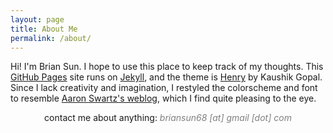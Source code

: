 ```yaml
---
layout: page
title: About Me
permalink: /about/
---
```


Hi! I'm Brian Sun. I hope to use this place to keep track of my thoughts.
This [GitHub Pages][pages] site runs on [Jekyll][jekyll], and the theme is
[Henry][henry] by Kaushik Gopal. Since I lack creativity and
imagination, I restyled the colorscheme and font to resemble [Aaron
Swartz's weblog][swartz], which I find quite pleasing to the eye.

<p style="text-align: center;">contact me about anything: <span style="color: grey; font-style: italic">briansun68 [at] gmail [dot] com</span></p>

[pages]:  https://pages.github.com
[jekyll]: https://jekyllrb.com
[henry]:  https://github.com/kaushikgopal/henry-jekyll/blob/main/README.md#henry-in-the-wild
[swartz]:  http://www.aaronsw.com/weblog/
